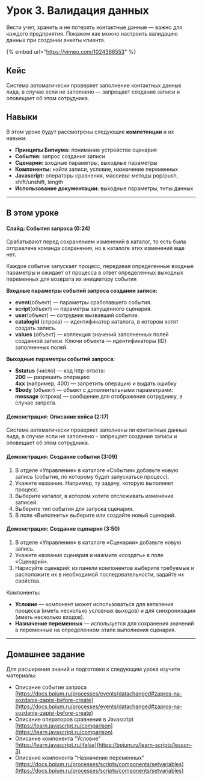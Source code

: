 # Урок 3. Валидация данных

Вести учет, хранить и не потерять контактные данные — важно для каждого предприятия. Покажем как можно настроить валидацию данных при создании анкеты клиента.

{% embed url="https://vimeo.com/1024366553" %}

## Кейс

Система автоматически проверяет заполнение контактных данных лида, в случае если не заполнено — запрещает создание записи и оповещает об этом сотрудника.

## Навыки

В этом уроке будут рассмотрены следующие **компетенции** и их навыки:

* **Принципы Бипиума:** понимание устройства сценария
* **События:** запрос создания записи
* **Сценарии:** входные параметры, выходные параметры
* **Компоненты:** найти записи, условие, назначение переменных
* **Javascript:** операторы сравнения, массивы: методы pop/push, shift/unshift, length
* **Использование документации:** выходные параметры, типы данных

***

## В этом уроке

#### **Слайд: События запроса (0:24)**

Срабатывают перед сохранением изменений в каталог, то есть была отправлена команда сохранения, но в каталоге этих изменений еще нет.

Каждое событие запускает процесс, передавая определенные входные параметры и ожидает от процесса в ответ определенных выходных переменных для возврата их инициатору события

**Входные параметры событий запроса создании записи:**

* **event**(объект) — параметры сработавшего события.
* **script**(объект) — параметры запущенного сценария.
* **user**(объект) — сотрудник вызвавший событие.
* **catalogId** (строка) — идентификатор каталога, в котором хотят создать запись.
* **values** (объект) — коллекция значений заполненных полей созданной записи. Ключи объекта — идентификаторы (ID) заполненных полей.

**Выходные параметры событий запроса:**

* **$status** (число) — код http-ответа:\
  &#x20;    **200** — разрешить операцию\
  &#x20;    **4xx** (например, 400) — запретить операцию и выдать ошибку
* **$body** (объект) — объект с дополнительными параметрами:\
  &#x20;   **message** (строка) — сообщение для отображения сотруднику, в случае запрета.

#### **Демонстрация: Описание кейса (2:17)**

Система автоматически проверяет заполнены ли контактные данные лида, в случае если не заполнено - запрещает создание записи и оповещает об этом сотрудника.

#### **Демонстрация: Создание события (3:09)**

1. В отделе «Управление» в каталоге «События» добавьте новую запись (событие, по которому будет запускаться процесс).
2. Укажите название. Например, ту задачу, которую выполняет процесс.
3. Выберите каталог, в котором хотите отслеживать изменение записей.
4. Выберите тип события для запуска сценария.&#x20;
5. В поле «Выполнить» выберите или создайте новый сценарий.

#### **Демонстрация: Создание сценария (3:50)**

1. В отделе «Управление» в каталоге «Сценарии» добавьте новую запись.
2. Укажите название сценария и нажмите «создать» в поле «Сценарий».
3. Нарисуйте сценарий: из панели компонентов выберите требуемые и расположите их в необходимой последовательности, задайте их свойства.

Компоненты:

* **Условие** — компонент может использоваться для ветвления процесса (иметь несколько условных выходов) и для синхронизации (иметь несколько входов).
* **Назначение переменных** — используется для сохранения значений в переменные на определенном этапе выполнения сценария.

***

## Домашнее задание

Для расширения знаний и подготовки к следующим урока изучите материалы:

* Описание событие запроса\
  ‍[https://docs.bpium.ru/processes/events/datachanged#zapros-na-sozdanie-zapisi-before-create](https://docs.bpium.ru/processes/events/datachanged#zapros-na-sozdanie-zapisi-before-create)
* Описание операторов сравнения в Javascript\
  [https://learn.javascript.ru/comparison](https://learn.javascript.ru/comparison)
* Описание компонента "Условие"\
  [https://learn.javascript.ru/ifelse](https://bpium.ru/learn-scripts/lesson-3)
* Описание компонента "Назначение переменных"\
  ‍[https://docs.bpium.ru/processes/scripts/components/setvariables](https://docs.bpium.ru/processes/scripts/components/setvariables)
